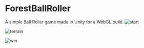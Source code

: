 # ForestBallRoller
A simple Ball Roller game made in Unity for a WebGL build.
![start](https://user-images.githubusercontent.com/18041942/114121428-3028bf00-98a3-11eb-9ff8-f4f9932f5a45.png)

![terrain](https://user-images.githubusercontent.com/18041942/114121507-54849b80-98a3-11eb-83e2-22c5a739f8c6.png)

![win](https://user-images.githubusercontent.com/18041942/114121491-4df62400-98a3-11eb-9ef2-6c894ba5657c.png)
